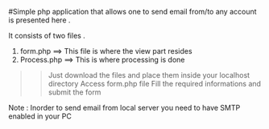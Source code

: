 #Simple php application that allows one to send email from/to any account is presented here .

It consists of two files .
1) form.php  ==> This file is where the view part resides
2) Process.php ==> This is where processing is done 


>> Just download the files and place them inside your localhost directory 
>> Access form.php file 
>> Fill the required informations and submit the form 

Note : Inorder to send email from local server you need to have SMTP enabled in your PC 



